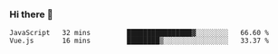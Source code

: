 ### Hi there 👋

<!--
**xin-code/Xin-code** is a ✨ _special_ ✨ repository because its `README.md` (this file) appears on your GitHub profile.

Here are some ideas to get you started:
<!--START_SECTION:waka-->
```text
JavaScript   32 mins         ████████████████▓░░░░░░░░   66.60 % 
Vue.js       16 mins         ████████▒░░░░░░░░░░░░░░░░   33.37 % 
```
<!--END_SECTION:waka-->
